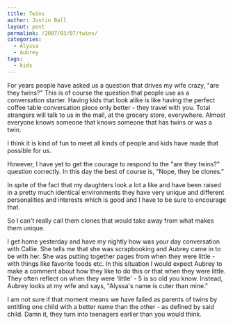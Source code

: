 ```yaml
---
title: Twins
author: Justin Ball
layout: post
permalink: /2007/03/07/twins/
categories:
  - Alyssa
  - Aubrey
tags:
  - kids
---
```


For years people have asked us a question that drives my wife crazy, "are they twins?" This is of course the question that people use as a conversation starter. Having kids that look alike is like having the perfect coffee table conversation piece only better - they travel with you. Total strangers will talk to us in the mall, at the grocery store, everywhere. Almost everyone knows someone that knows someone that has twins or was a twin.

I think it is kind of fun to meet all kinds of people and kids have made that possible for us.

However, I have yet to get the courage to respond to the "are they twins?" question correctly. In this day the best of course is, "Nope, they be clones."

In spite of the fact that my daughters look a lot a like and have been raised in a pretty much identical environments they have very unique and different personalities and interests which is good and I have to be sure to encourage that.

So I can't really call them clones that would take away from what makes them unique.

I get home yesterday and have my nightly how was your day conversation with Callie. She tells me that she was scrapbooking and Aubrey came in to be with her. She was putting together pages from when they were little - with things like favorite foods etc. In this situation I would expect Aubrey to make a comment about how they like to do this or that when they were little. They often reflect on when they were 'little' - 5 is so old you know. Instead, Aubrey looks at my wife and says, "Alyssa's name is cuter than mine."

I am not sure if that moment means we have failed as parents of twins by entitling one child with a better name than the other - as defined by said child. Damn it, they turn into teenagers earlier than you would think.